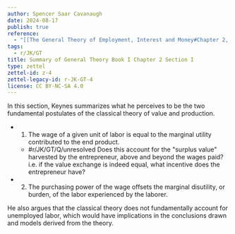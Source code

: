 ```yaml
---
author: Spencer Saar Cavanaugh
date: 2024-08-17
publish: true
reference:
  - "[[The General Theory of Employment, Interest and Money#Chapter 2, Section I]]"
tags:
  - r/JK/GT
title: Summary of General Theory Book I Chapter 2 Section I
type: zettel
zettel-id: z-4
zettel-legacy-id: r-JK-GT-4
license: CC BY-NC-SA 4.0
---
```




In this section, Keynes summarizes what he perceives to be the two fundamental postulates of the classical theory of value and production.

- 1. The wage of a given unit of labor is equal to the marginal utility contributed to the end product.
  - #r/JK/GT/Q/unresolved Does this account for the "surplus value" harvested by the entrepreneur, above and beyond the wages paid? i.e. if the value exchange is indeed equal, what incentive does the entrepreneur have?
- 2. The purchasing power of the wage offsets the marginal disutility, or burden, of the labor experienced by the laborer.

He also argues that the classical theory does not fundamentally account for unemployed labor, which would have implications in the conclusions drawn and models derived from the theory. 
